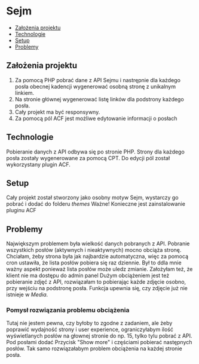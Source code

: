 # Sejm
* [Założenia projektu](#założenia-projektu)
* [Technologie](#technologie)
* [Setup](#setup)
* [Problemy](#problemy)

## Założenia projektu
1. Za pomocą PHP pobrać dane z API Sejmu i nastrępnie dla każdego posła obecnej kadencji wygenerować osobną stronę z unikalnym linkiem.
2. Na stronie głównej wygenerować listę linków dla podstrony każdego posła.
3. Cały projekt ma być responsywny.
4. Za pomocą pól ACF jest możliwe edytowanie informacji o posłach

## Technologie
Pobieranie danych z API odbywa się po stronie PHP. Strony dla każdego posła zostały wygenerowane za pomocą CPT. Do edycji pól został wykorzystany plugin ACF.

## Setup
Cały projekt został stworzony jako osobny motyw Sejm, wystarczy go pobrać i dodać do folderu _themes_
Ważne! Konieczne jest zainstalowanie pluginu ACF

## Problemy
Największym problemem była wielkość danych pobranych z API. Pobranie wszystkich posłów (aktywnych i nieaktywnych) mocno obciąża stronę. Chciałam, żeby strona była jak najbardzie automatyczna, więc za pomocą cron ustawiła, że lista posłów pobiera się raz dziennie. Był to ddla mnie ważny aspekt ponieważ lista posłów może uledz zmianie. Założyłam też, że klient nie ma dostępu do admin panel
Dużym obciążeniem jest też pobieranie zdjęć z API, rozwiązałam to pobierając każde zdjęcie osobno, przy wejściu na podstronę posła. Funkcja upewnia się, czy zdjęcie już nie istnieje w _Media_.

### Pomysł rozwiązania problemu obciążenia
Tutaj nie jestem pewna, czy byłoby to zgodne z zadaniem, ale żeby poprawić wydajność strony i user experience, ograniczyłabym ilość wyświetlanych posłów na głownej stronie do np. 15, tylko tylu pobrać z API. Pod posłami dodać Przycisk "Show more" i częściami pobierać następnych posłów. Tak samo rozwiązałabym problem obciążenia na każdej stronie posła. 
